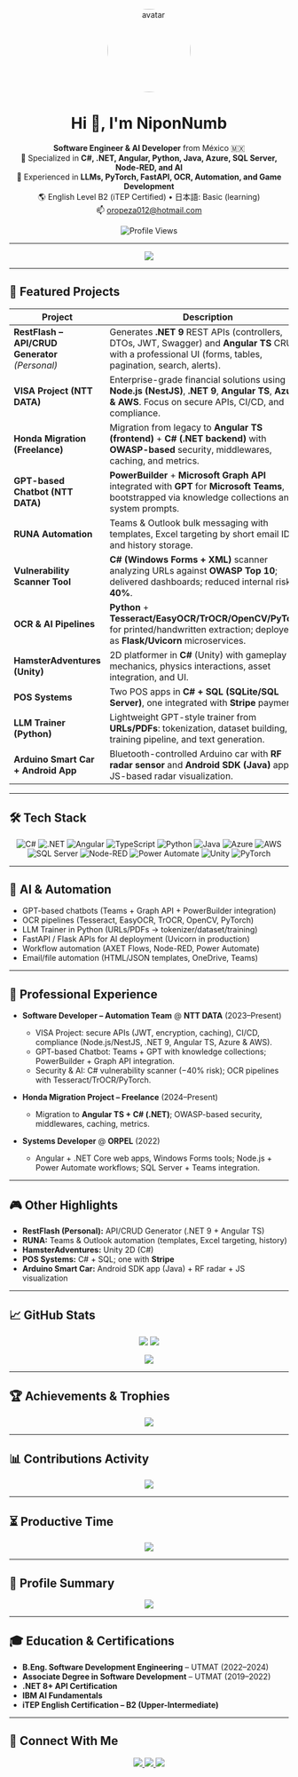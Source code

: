 <!-- Professional README.md for GitHub profile -->
<!-- Jose Alejandro Vazquez Oropeza -->

<p align="center">
  <img src="https://github.com/NiponNumb.png" alt="avatar" width="150" style="border-radius:50%;" />
</p>

<h1 align="center">Hi 👋, I'm NiponNumb</h1>

<p align="center">
  <strong>Software Engineer & AI Developer</strong> from México 🇲🇽<br/>
  🚀 Specialized in <strong>C#, .NET, Angular, Python, Java, Azure, SQL Server, Node-RED, and AI</strong><br/>
  🧠 Experienced in <strong>LLMs, PyTorch, FastAPI, OCR, Automation, and Game Development</strong><br/>
  🌎 English Level B2 (iTEP Certified) • 日本語: Basic (learning)<br/>
  📫 <a href="mailto:oropeza012@hotmail.com">oropeza012@hotmail.com</a>
</p>

<p align="center">
  <img src="https://komarev.com/ghpvc/?username=NiponNumb&label=Profile%20views&color=0e75b6&style=flat" alt="Profile Views"/>
</p>

---

<p align="center">
  <img src="https://capsule-render.vercel.app/api?type=waving&color=0:239120,100:3178C6&height=150&section=header&text=Welcome%20to%20my%20GitHub&fontColor=ffffff&fontSize=30&animation=twinkling"/>
</p>

---

## 📌 Featured Projects

| Project                                        | Description |
|-----------------------------------------------|-------------|
| **RestFlash – API/CRUD Generator** *(Personal)* | Generates **.NET 9** REST APIs (controllers, DTOs, JWT, Swagger) and **Angular TS** CRUDs with a professional UI (forms, tables, pagination, search, alerts). |
| **VISA Project (NTT DATA)**                   | Enterprise-grade financial solutions using **Node.js (NestJS)**, **.NET 9**, **Angular TS**, **Azure & AWS**. Focus on secure APIs, CI/CD, and compliance. |
| **Honda Migration (Freelance)**               | Migration from legacy to **Angular TS (frontend)** + **C# (.NET backend)** with **OWASP-based** security, middlewares, caching, and metrics. |
| **GPT-based Chatbot (NTT DATA)**              | **PowerBuilder** + **Microsoft Graph API** integrated with **GPT** for **Microsoft Teams**, bootstrapped via knowledge collections and system prompts. |
| **RUNA Automation**                           | Teams & Outlook bulk messaging with templates, Excel targeting by short email IDs, and history storage. |
| **Vulnerability Scanner Tool**                | **C# (Windows Forms + XML)** scanner analyzing URLs against **OWASP Top 10**; delivered dashboards; reduced internal risk by **40%**. |
| **OCR & AI Pipelines**                        | **Python** + **Tesseract/EasyOCR/TrOCR/OpenCV/PyTorch** for printed/handwritten extraction; deployed as **Flask/Uvicorn** microservices. |
| **HamsterAdventures (Unity)**                 | 2D platformer in **C#** (Unity) with gameplay mechanics, physics interactions, asset integration, and UI. |
| **POS Systems**                                | Two POS apps in **C# + SQL (SQLite/SQL Server)**, one integrated with **Stripe** payments. |
| **LLM Trainer (Python)**                      | Lightweight GPT-style trainer from **URLs/PDFs**: tokenization, dataset building, training pipeline, and text generation. |
| **Arduino Smart Car + Android App**           | Bluetooth-controlled Arduino car with **RF radar sensor** and **Android SDK (Java)** app; JS-based radar visualization. |

---

## 🛠️ Tech Stack

<p align="center">
  <img alt="C#" src="https://img.shields.io/badge/C%23-512BD4?logo=csharp&logoColor=white&style=for-the-badge" />
  <img alt=".NET" src="https://img.shields.io/badge/.NET-512BD4?logo=dotnet&logoColor=white&style=for-the-badge" />
  <img alt="Angular" src="https://img.shields.io/badge/Angular-DD0031?logo=angular&logoColor=white&style=for-the-badge" />
  <img alt="TypeScript" src="https://img.shields.io/badge/TypeScript-3178C6?logo=typescript&logoColor=white&style=for-the-badge" />
  <img alt="Python" src="https://img.shields.io/badge/Python-3776AB?logo=python&logoColor=white&style=for-the-badge" />
  <img alt="Java" src="https://img.shields.io/badge/Java-007396?logo=java&logoColor=white&style=for-the-badge" />
  <img alt="Azure" src="https://img.shields.io/badge/Azure-0078D4?logo=microsoftazure&logoColor=white&style=for-the-badge" />
  <img alt="AWS" src="https://img.shields.io/badge/AWS-232F3E?logo=amazonaws&logoColor=white&style=for-the-badge" />
  <img alt="SQL Server" src="https://img.shields.io/badge/SQL%20Server-CC2927?logo=microsoftsqlserver&logoColor=white&style=for-the-badge" />
  <img alt="Node-RED" src="https://img.shields.io/badge/Node--RED-8F0000?logo=nodered&logoColor=white&style=for-the-badge" />
  <img alt="Power Automate" src="https://img.shields.io/badge/Power%20Automate-0066FF?logo=microsoftpowerautomate&logoColor=white&style=for-the-badge" />
  <img alt="Unity" src="https://img.shields.io/badge/Unity-000000?logo=unity&logoColor=white&style=for-the-badge" />
  <img alt="PyTorch" src="https://img.shields.io/badge/PyTorch-EE4C2C?logo=pytorch&logoColor=white&style=for-the-badge" />
</p>

---

## 🧠 AI & Automation

- GPT-based chatbots (Teams + Graph API + PowerBuilder integration)  
- OCR pipelines (Tesseract, EasyOCR, TrOCR, OpenCV, PyTorch)  
- LLM Trainer in Python (URLs/PDFs → tokenizer/dataset/training)  
- FastAPI / Flask APIs for AI deployment (Uvicorn in production)  
- Workflow automation (AXET Flows, Node-RED, Power Automate)  
- Email/file automation (HTML/JSON templates, OneDrive, Teams)

---

## 💼 Professional Experience

- **Software Developer – Automation Team** @ **NTT DATA** (2023–Present)  
  - VISA Project: secure APIs (JWT, encryption, caching), CI/CD, compliance (Node.js/NestJS, .NET 9, Angular TS, Azure & AWS).  
  - GPT-based Chatbot: Teams + GPT with knowledge collections; PowerBuilder + Graph API integration.  
  - Security & AI: C# vulnerability scanner (−40% risk); OCR pipelines with Tesseract/TrOCR/PyTorch.

- **Honda Migration Project – Freelance** (2024–Present)  
  - Migration to **Angular TS + C# (.NET)**; OWASP-based security, middlewares, caching, metrics.

- **Systems Developer** @ **ORPEL** (2022)  
  - Angular + .NET Core web apps, Windows Forms tools; Node.js + Power Automate workflows; SQL Server + Teams integration.

---

## 🎮 Other Highlights

- **RestFlash (Personal):** API/CRUD Generator (.NET 9 + Angular TS)  
- **RUNA:** Teams & Outlook automation (templates, Excel targeting, history)  
- **HamsterAdventures:** Unity 2D (C#)  
- **POS Systems:** C# + SQL; one with **Stripe**  
- **Arduino Smart Car:** Android SDK app (Java) + RF radar + JS visualization  

---

## 📈 GitHub Stats

<p align="center">
  <img src="https://github-readme-stats.vercel.app/api?username=NiponNumb&theme=dark&show_icons=true&count_private=true" />
  <img src="https://github-readme-stats.vercel.app/api/top-langs/?username=NiponNumb&theme=dark&layout=compact" />
</p>

<p align="center">
  <img src="https://streak-stats.demolab.com?user=NiponNumb&theme=dark&hide_border=false" />
</p>

---

## 🏆 Achievements & Trophies

<p align="center">
  <img src="https://github-profile-trophy.vercel.app/?username=NiponNumb&theme=dark&margin-w=15&column=4" />
</p>

---

## 📊 Contributions Activity

<p align="center">
  <img src="https://github-readme-activity-graph.vercel.app/graph?username=NiponNumb&theme=tokyo-night" />
</p>

---

## ⏳ Productive Time

<p align="center">
  <img src="https://github-profile-summary-cards.vercel.app/api/cards/productive-time?username=NiponNumb&theme=github_dark&utcOffset=8" />
</p>

---

## 🧩 Profile Summary

<p align="center">
  <img src="https://github-profile-summary-cards.vercel.app/api/cards/profile-details?username=NiponNumb&theme=github_dark" />
</p>

---

## 🎓 Education & Certifications

- **B.Eng. Software Development Engineering** – UTMAT (2022–2024)  
- **Associate Degree in Software Development** – UTMAT (2019–2022)  
- **.NET 8+ API Certification**  
- **IBM AI Fundamentals**  
- **iTEP English Certification – B2 (Upper-Intermediate)**

---

## 🔗 Connect With Me

<p align="center">
  <a href="https://linkedin.com/in/jose-alejandro-v-428499106" target="_blank">
    <img src="https://img.shields.io/badge/LinkedIn-0A66C2?logo=linkedin&logoColor=white&style=for-the-badge" />
  </a>
  <a href="mailto:oropeza012@hotmail.com">
    <img src="https://img.shields.io/badge/Email-D14836?logo=gmail&logoColor=white&style=for-the-badge" />
  </a>
  <a href="https://github.com/NiponNumb">
    <img src="https://img.shields.io/badge/GitHub-171515?logo=github&logoColor=white&style=for-the-badge" />
  </a>
</p>

